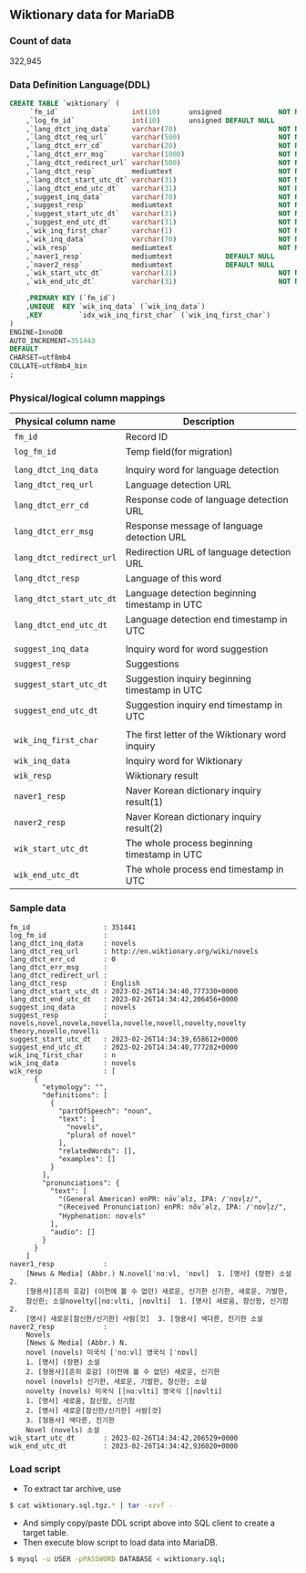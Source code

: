 ## Wiktionary data for MariaDB


### Count of data

322,945


### Data Definition Language(DDL)

```SQL
CREATE TABLE `wiktionary` (
     `fm_id`                  int(10)       unsigned              NOT NULL   AUTO_INCREMENT
    ,`log_fm_id`              int(10)       unsigned DEFAULT NULL
    ,`lang_dtct_inq_data`     varchar(70)                         NOT NULL
    ,`lang_dtct_req_url`      varchar(500)                        NOT NULL
    ,`lang_dtct_err_cd`       varchar(20)                         NOT NULL
    ,`lang_dtct_err_msg`      varchar(1000)                       NOT NULL
    ,`lang_dtct_redirect_url` varchar(500)                        NOT NULL
    ,`lang_dtct_resp`         mediumtext                          NOT NULL
    ,`lang_dtct_start_utc_dt` varchar(31)                         NOT NULL
    ,`lang_dtct_end_utc_dt`   varchar(31)                         NOT NULL
    ,`suggest_inq_data`       varchar(70)                         NOT NULL
    ,`suggest_resp`           mediumtext                          NOT NULL
    ,`suggest_start_utc_dt`   varchar(31)                         NOT NULL
    ,`suggest_end_utc_dt`     varchar(31)                         NOT NULL
    ,`wik_inq_first_char`     varchar(1)                          NOT NULL
    ,`wik_inq_data`           varchar(70)                         NOT NULL
    ,`wik_resp`               mediumtext                          NOT NULL
    ,`naver1_resp`            mediumtext             DEFAULT NULL
    ,`naver2_resp`            mediumtext             DEFAULT NULL
    ,`wik_start_utc_dt`       varchar(31)                         NOT NULL
    ,`wik_end_utc_dt`         varchar(31)                         NOT NULL

    ,PRIMARY KEY (`fm_id`)
    ,UNIQUE  KEY `wik_inq_data` (`wik_inq_data`)
    ,KEY         `idx_wik_inq_first_char` (`wik_inq_first_char`)
) 
ENGINE=InnoDB
AUTO_INCREMENT=351443
DEFAULT
CHARSET=utf8mb4
COLLATE=utf8mb4_bin
;
```


### Physical/logical column mappings

| Physical column name    | Description                                         | 
|-------------------------|-----------------------------------------------------| 
| `fm_id`                 | Record ID                                           | 
| `log_fm_id`             | Temp field(for migration)                           |
|                         |                                                     | 
| `lang_dtct_inq_data`    | Inquiry word for language detection                 | 
| `lang_dtct_req_url`     | Language detection URL                              | 
| `lang_dtct_err_cd`      | Response code of language detection URL             | 
| `lang_dtct_err_msg`     | Response message of language detection URL          | 
| `lang_dtct_redirect_url`| Redirection URL of language detection URL           | 
| `lang_dtct_resp`        | Language of this word                               | 
| `lang_dtct_start_utc_dt`| Language detection beginning timestamp in UTC       | 
| `lang_dtct_end_utc_dt`  | Language detection end timestamp in UTC             | 
|                         |                                                     | 
| `suggest_inq_data`      | Inquiry word for word suggestion                    | 
| `suggest_resp`          | Suggestions                                         | 
| `suggest_start_utc_dt`  | Suggestion inquiry beginning timestamp in UTC       | 
| `suggest_end_utc_dt`    | Suggestion inquiry end timestamp in UTC             | 
|                         |                                                     | 
| `wik_inq_first_char`    | The first letter of the Wiktionary word inquiry     | 
| `wik_inq_data`          | Inquiry word for Wiktionary                         | 
| `wik_resp`              | Wiktionary result                                   | 
| `naver1_resp`           | Naver Korean dictionary inquiry result(1)           | 
| `naver2_resp`           | Naver Korean dictionary inquiry result(2)           | 
| `wik_start_utc_dt`      | The whole process beginning timestamp in UTC        | 
| `wik_end_utc_dt`        | The whole process end timestamp in UTC              | 


### Sample data

```plain
fm_id                  : 351441
log_fm_id              : 
lang_dtct_inq_data     : novels
lang_dtct_req_url      : http://en.wiktionary.org/wiki/novels
lang_dtct_err_cd       : 0
lang_dtct_err_msg      : 
lang_dtct_redirect_url : 
lang_dtct_resp         : English
lang_dtct_start_utc_dt : 2023-02-26T14:34:40,777330+0000
lang_dtct_end_utc_dt   : 2023-02-26T14:34:42,206456+0000
suggest_inq_data       : novels
suggest_resp           : novels,novel,novela,novella,novelle,novell,novelty,novelty theory,novello,novelli
suggest_start_utc_dt   : 2023-02-26T14:34:39,658612+0000
suggest_end_utc_dt     : 2023-02-26T14:34:40,777282+0000
wik_inq_first_char     : n
wik_inq_data           : novels
wik_resp               : [
      {
        "etymology": "",
        "definitions": [
          {
            "partOfSpeech": "noun",
            "text": [
              "novels",
              "plural of novel"
            ],
            "relatedWords": [],
            "examples": []
          }
        ],
        "pronunciations": {
          "text": [
            "(General American) enPR: nävʹəlz, IPA: /ˈnɑvl̩z/",
            "(Received Pronunciation) enPR: nŏvʹəlz, IPA: /ˈnɒvl̩z/",
            "Hyphenation: nov‧els"
          ],
          "audio": []
        }
      }
    ]
naver1_resp            : 
    [News & Media] (Abbr.) N.novel[ˈnɑːvl, ˈnɒvl]  1. [명사] (장편) 소설  2.
    [형용사][흔히 호감] (이전에 볼 수 없던) 새로운, 신기한 신기한, 새로운, 기발한,
    참신한; 소설novelty[│nɑːvlti, │nɒvlti]  1. [명사] 새로움, 참신함, 신기함  2.
    [명사] 새로운[참신한/신기한] 사람[것]  3. [형용사] 색다른, 진기한 소설
naver2_resp            : 
    Novels
    [News & Media] (Abbr.) N.
    novel (novels) 미국식 [ˈnɑːvl] 영국식 [ˈnɒvl]
    1. [명사] (장편) 소설 
    2. [형용사][흔히 호감] (이전에 볼 수 없던) 새로운, 신기한
    novel (novels) 신기한, 새로운, 기발한, 참신한; 소설
    novelty (novels) 미국식 [│nɑːvlti] 영국식 [│nɒvlti]
    1. [명사] 새로움, 참신함, 신기함 
    2. [명사] 새로운[참신한/신기한] 사람[것] 
    3. [형용사] 색다른, 진기한
    Novel (novels) 소설
wik_start_utc_dt       : 2023-02-26T14:34:42,206529+0000
wik_end_utc_dt         : 2023-02-26T14:34:42,936020+0000
```


### Load script

* To extract tar archive, use

```Bash
$ cat wiktionary.sql.tgz.* | tar -xzvf -
```

* And simply copy/paste DDL script above into SQL client to create a target table.
* Then execute blow script to load data into MariaDB.

```Bash
$ mysql -u USER -pPASSWORD DATABASE < wiktionary.sql;
```

